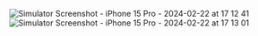 ![Simulator Screenshot - iPhone 15 Pro - 2024-02-22 at 17 12 41](https://github.com/gaurav-afk/BreakingBadQuotes/assets/65609530/5d2e15c1-9876-48b8-80c4-87dc47253632)
![Simulator Screenshot - iPhone 15 Pro - 2024-02-22 at 17 13 01](https://github.com/gaurav-afk/BreakingBadQuotes/assets/65609530/d98f3cef-ca94-4924-b1f4-04d7302003c7)
